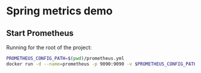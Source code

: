 # Spring metrics demo

## Start Prometheus

Running for the root of the project:
```bash
PROMETHEUS_CONFIG_PATH=$(pwd)/prometheus.yml
docker run -d --name=prometheus -p 9090:9090 -v $PROMETHEUS_CONFIG_PATH:/etc/prometheus/prometheus.yml prom/prometheus --config.file=/etc/prometheus/prometheus.yml
```
